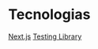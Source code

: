 # Tecnologias
[Next.js](https://nextjs.org/docs/getting-started)
[Testing Library](https://testing-library.com/docs/react-testing-library/intro/)

